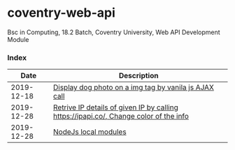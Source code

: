# coventry-web-api
Bsc in Computing, 18.2 Batch, Coventry University, Web API Development Module

### Index
| Date       | Description  |
| ---------- | ------------ |
| 2019-12-18 |[Display dog photo on a img tag by vanila js AJAX call][exercice1] |
| 2019-12-28 |[Retrive IP details of given IP by calling https://ipapi.co/, Change color of the info][exercice2] |
| 2019-12-28 |[NodeJs local modules][exercice3] |

[exercice1]: <https://github.com/pradeep-sanjaya/coventry-web-api/tree/master/exercise1>
[exercice2]: <https://github.com/pradeep-sanjaya/coventry-web-api/tree/master/exercise2>
[exercice3]: <https://github.com/pradeep-sanjaya/coventry-web-api/tree/master/exercise3>